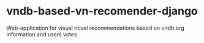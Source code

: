# vndb-based-vn-recomender-django
Web-application for visual novel recommendations based on vndb.org information and users votes
